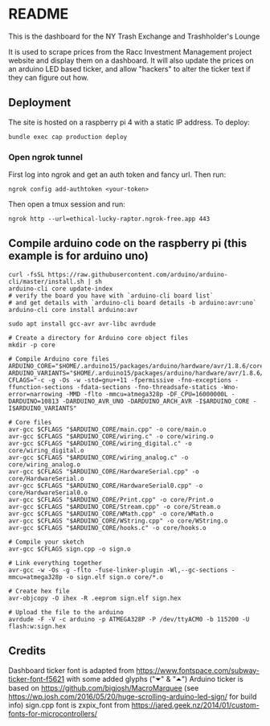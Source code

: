 # README

This is the dashboard for the NY Trash Exchange and Trashholder's Lounge

It is used to scrape prices from the Racc Investment Management project website and display them on a dashboard. It will also update the prices on an arduino LED based ticker, and allow "hackers" to alter the ticker text if they can figure out how.

## Deployment

The site is hosted on a raspberry pi 4 with a static IP address. To deploy:

```
bundle exec cap production deploy
```

### Open ngrok tunnel

First log into ngrok and get an auth token and fancy url. Then run:

```
ngrok config add-authtoken <your-token>
```

Then open a tmux session and run:

```
ngrok http --url=ethical-lucky-raptor.ngrok-free.app 443
```

## Compile arduino code on the raspberry pi (this example is for arduino uno)

```
curl -fsSL https://raw.githubusercontent.com/arduino/arduino-cli/master/install.sh | sh
arduino-cli core update-index
# verify the board you have with `arduino-cli board list`
# and get details with `arduino-cli board details -b arduino:avr:uno`
arduino-cli core install arduino:avr

sudo apt install gcc-avr avr-libc avrdude

# Create a directory for Arduino core object files
mkdir -p core

# Compile Arduino core files
ARDUINO_CORE="$HOME/.arduino15/packages/arduino/hardware/avr/1.8.6/cores/arduino"
ARDUINO_VARIANTS="$HOME/.arduino15/packages/arduino/hardware/avr/1.8.6/variants/standard"
CFLAGS="-c -g -Os -w -std=gnu++11 -fpermissive -fno-exceptions -ffunction-sections -fdata-sections -fno-threadsafe-statics -Wno-error=narrowing -MMD -flto -mmcu=atmega328p -DF_CPU=16000000L -DARDUINO=10813 -DARDUINO_AVR_UNO -DARDUINO_ARCH_AVR -I$ARDUINO_CORE -I$ARDUINO_VARIANTS"

# Core files
avr-gcc $CFLAGS "$ARDUINO_CORE/main.cpp" -o core/main.o
avr-gcc $CFLAGS "$ARDUINO_CORE/wiring.c" -o core/wiring.o
avr-gcc $CFLAGS "$ARDUINO_CORE/wiring_digital.c" -o core/wiring_digital.o
avr-gcc $CFLAGS "$ARDUINO_CORE/wiring_analog.c" -o core/wiring_analog.o
avr-gcc $CFLAGS "$ARDUINO_CORE/HardwareSerial.cpp" -o core/HardwareSerial.o
avr-gcc $CFLAGS "$ARDUINO_CORE/HardwareSerial0.cpp" -o core/HardwareSerial0.o
avr-gcc $CFLAGS "$ARDUINO_CORE/Print.cpp" -o core/Print.o
avr-gcc $CFLAGS "$ARDUINO_CORE/Stream.cpp" -o core/Stream.o
avr-gcc $CFLAGS "$ARDUINO_CORE/WMath.cpp" -o core/WMath.o
avr-gcc $CFLAGS "$ARDUINO_CORE/WString.cpp" -o core/WString.o
avr-gcc $CFLAGS "$ARDUINO_CORE/hooks.c" -o core/hooks.o

# Compile your sketch
avr-gcc $CFLAGS sign.cpp -o sign.o

# Link everything together
avr-gcc -w -Os -g -flto -fuse-linker-plugin -Wl,--gc-sections -mmcu=atmega328p -o sign.elf sign.o core/*.o

# Create hex file
avr-objcopy -O ihex -R .eeprom sign.elf sign.hex

# Upload the file to the arduino
avrdude -F -V -c arduino -p ATMEGA328P -P /dev/ttyACM0 -b 115200 -U flash:w:sign.hex
```

## Credits

Dashboard ticker font is adapted from https://www.fontspace.com/subway-ticker-font-f5621 with some added glyphs ("⏷" & "⏶")
Arduino ticker is based on https://github.com/bigjosh/MacroMarquee (see https://wp.josh.com/2016/05/20/huge-scrolling-arduino-led-sign/ for build info)
sign.cpp font is zxpix_font from https://jared.geek.nz/2014/01/custom-fonts-for-microcontrollers/
